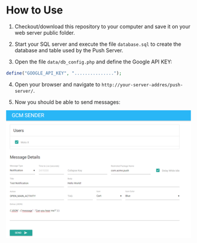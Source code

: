 # How to Use
1. Checkout/download this repository to your computer and save it on your web server public folder.

2. Start your SQL server and execute the file ``database.sql`` to create the database and table used by the Push Server.

3. Open the file ``data/db_config.php`` and define the Google API KEY:
```php
define("GOOGLE_API_KEY", "...............");
```

4. Open your browser and navigate to ``http://your-server-addres/push-server/``.

5. Now you should be able to send messages: 

![Push Server form](https://raw.githubusercontent.com/MathiasBerwig/Push-server/master/screenshots/gcm-web-form.PNG)
